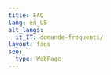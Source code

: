 ```yaml
---
title: FAQ
lang: en_US
alt_langs:
  it_IT: domande-frequenti/
layout: faqs
seo:
  type: WebPage
---
```

